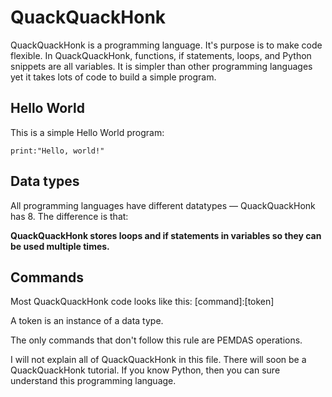 # QuackQuackHonk
QuackQuackHonk is a programming language. It's purpose is to make code flexible. In QuackQuackHonk, functions, if statements, loops, and Python snippets are all variables. It is simpler than other programming languages yet it takes lots of code to build a simple program.
## Hello World
This is a simple Hello World program:
```
print:"Hello, world!"
```
## Data types
All programming languages have different datatypes — QuackQuackHonk has 8. The difference is that:

**QuackQuackHonk stores loops and if statements in variables so they can be used multiple times.**
## Commands
Most QuackQuackHonk code looks like this: <a/>
[command]:[token] <a/>

A token is an instance of a data type.

The only commands that don't follow this rule are PEMDAS operations.

I will not explain all of QuackQuackHonk in this file. There will soon be a QuackQuackHonk tutorial. If you know Python, then you can sure understand this programming language.

